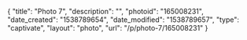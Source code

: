 {
    "title": "Photo 7",
    "description": "",
    "photoid": "165008231",
    "date_created": "1538789654",
    "date_modified": "1538789657",
    "type": "captivate",
    "layout": "photo",
    "url": "\/p\/photo-7\/165008231"
}